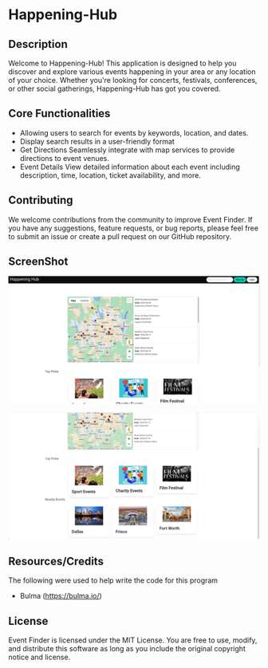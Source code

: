 # Happening-Hub

## Description
Welcome to Happening-Hub! This application is designed to help you discover and explore various events happening in your area or any location of your choice. Whether you're looking for concerts, festivals, conferences, or other social gatherings, Happening-Hub has got you covered.

## Core Functionalities
- Allowing users to search for events by keywords, location, and dates.
- Display search results in a user-friendly format 
- Get Directions Seamlessly integrate with map services to provide directions to event venues.
- Event Details View detailed information about each event including description, time, location, ticket availability, and more.

## Contributing 
We welcome contributions from the community to improve Event Finder. If you have any suggestions, feature requests, or bug reports, please feel free to submit an issue or create a pull request on our GitHub repository.




## ScreenShot

![alt text](<Proj1 SS2.png>)

![alt text](<Proj1 SS3.png>)


## Resources/Credits
The following were used to help write the code for this program
- Bulma (https://bulma.io/)



## License
Event Finder is licensed under the MIT License. You are free to use, modify, and distribute this software as long as you include the original copyright notice and license.
